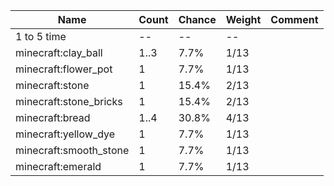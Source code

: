 | Name                   | Count | Chance | Weight | Comment |
| ---------------------- | ----- | ------ | ------ | ------- |
| 1 to 5 time            |    -- |     -- |     -- |         |
| minecraft:clay_ball    |  1..3 |   7.7% |   1/13 |         |
| minecraft:flower_pot   |     1 |   7.7% |   1/13 |         |
| minecraft:stone        |     1 |  15.4% |   2/13 |         |
| minecraft:stone_bricks |     1 |  15.4% |   2/13 |         |
| minecraft:bread        |  1..4 |  30.8% |   4/13 |         |
| minecraft:yellow_dye   |     1 |   7.7% |   1/13 |         |
| minecraft:smooth_stone |     1 |   7.7% |   1/13 |         |
| minecraft:emerald      |     1 |   7.7% |   1/13 |         |